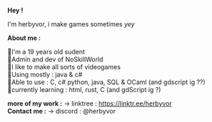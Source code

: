 **Hey !**

I'm herbyvor, i make games sometimes *yey*

**About me :**

🌟I'm a 19 years old sudent <br>
🌟Admin and dev of NoSkillWorld <br>
🌟I like to make all sorts of videogames <br>
🌟Using mostly : java & c# <br>
🌟Able to use : C, c# python, java, SQL & OCaml (and gdscript ig ??) <br>
🌟currently learning : html, rust, C (and gdScript ig ?) <br>

**more of my work :** -> linktree : https://linktr.ee/herbyvor <br>
**Contact me :** -> discord : @herbyvor
